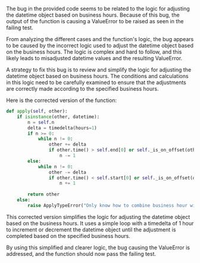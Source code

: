 The bug in the provided code seems to be related to the logic for adjusting the datetime object based on business hours. Because of this bug, the output of the function is causing a ValueError to be raised as seen in the failing test.

From analyzing the different cases and the function's logic, the bug appears to be caused by the incorrect logic used to adjust the datetime object based on the business hours. The logic is complex and hard to follow, and this likely leads to misadjusted datetime values and the resulting ValueError.

A strategy to fix this bug is to review and simplify the logic for adjusting the datetime object based on business hours. The conditions and calculations in this logic need to be carefully examined to ensure that the adjustments are correctly made according to the specified business hours.

Here is the corrected version of the function:

```python
def apply(self, other):
    if isinstance(other, datetime):
        n = self.n
        delta = timedelta(hours=1)
        if n >= 0:
            while n != 0:
                other += delta
                if other.time() > self.end[0] or self._is_on_offset(other):
                    n -= 1
        else:
            while n != 0:
                other -= delta
                if other.time() < self.start[0] or self._is_on_offset(other):
                    n += 1
        
        return other
    else:
        raise ApplyTypeError("Only know how to combine business hour with datetime")
```

This corrected version simplifies the logic for adjusting the datetime object based on the business hours. It uses a simple loop with a timedelta of 1 hour to increment or decrement the datetime object until the adjustment is completed based on the specified business hours.

By using this simplified and clearer logic, the bug causing the ValueError is addressed, and the function should now pass the failing test.